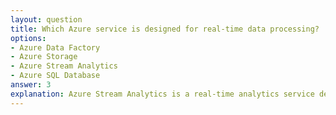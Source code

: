 ```yaml
---
layout: question
title: Which Azure service is designed for real-time data processing?
options:
- Azure Data Factory
- Azure Storage
- Azure Stream Analytics
- Azure SQL Database
answer: 3
explanation: Azure Stream Analytics is a real-time analytics service designed to process and analyze streaming data from various sources like IoT devices, applications, and sensors.
---
```

